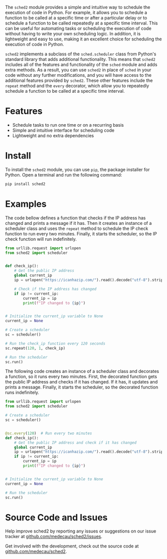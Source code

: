 The `sched2` module provides a simple and intuitive way to schedule the execution of code in Python. For example, it allows you to schedule a function to be called at a specific time or after a particular delay or to schedule a function to be called repeatedly at a specific time interval. This can be useful for automating tasks or scheduling the execution of code without having to write your own scheduling logic. In addition, it is lightweight and easy to use, making it an excellent choice for scheduling the execution of code in Python.

`sched2` implements a subclass of the `sched.scheduler` class from Python's standard library that adds additional functionality. This means that `sched2` includes all of the features and functionality of the `sched` module and adds extra methods. As a result, you can use `sched2` in place of `sched` in your code without any further modifications, and you will have access to the additional features provided by `sched2`. These other features include the `repeat` method and the `every` decorator, which allow you to repeatedly schedule a function to be called at a specific time interval.

# Features
- Schedule tasks to run one time or on a recurring basis
- Simple and intuitive interface for scheduling code
- Lightweight and no extra dependencies

# Install

To install the `sched2` module, you can use `pip`, the package installer for Python. Open a terminal and run the following command:

```bash
pip install sched2
```

# Examples

The code bellow defines a function that checks if the IP address has changed and prints a message if it has. Then it creates an instance of a scheduler class and uses the `repeat` method to schedule the IP check function to run every two minutes. Finally, it starts the scheduler, so the IP check function will run indefinitely.

```python
from urllib.request import urlopen
from sched2 import scheduler


def check_ip():
    # Get the public IP address
    global current_ip
    ip = urlopen("https://icanhazip.com/").read().decode("utf-8").strip()

    # Check if the IP address has changed
    if ip != current_ip:
        current_ip = ip
        print(f"IP changed to {ip}")


# Initialize the current_ip variable to None
current_ip = None

# Create a scheduler
sc = scheduler()

# Run the check_ip function every 120 seconds
sc.repeat(120, 1, check_ip)

# Run the scheduler
sc.run()
```

The following code creates an instance of a scheduler class and decorates a function, so it runs every two minutes. First, the decorated function gets the public IP address and checks if it has changed. If it has, it updates and prints a message. Finally, it starts the scheduler, so the decorated function runs indefinitely.

```python
from urllib.request import urlopen
from sched2 import scheduler

# Create a scheduler
sc = scheduler()


@sc.every(120)  # Run every two minutes
def check_ip():
    # Get the public IP address and check if it has changed
    global current_ip
    ip = urlopen("https://icanhazip.com/").read().decode("utf-8").strip()
    if ip != current_ip:
        current_ip = ip
        print(f"IP changed to {ip}")


# Initialize the current_ip variable to None
current_ip = None

# Run the scheduler
sc.run()
```

# Source Code and Issues

Help improve sched2 by reporting any issues or suggestions on our issue tracker at [github.com/medecau/sched2/issues](https://github.com/medecau/sched2/issues).

Get involved with the development, check out the source code at [github.com/medecau/sched2](https://github.com/medecau/sched2).
